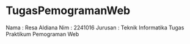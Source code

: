 # TugasPemogramanWeb
Nama    : Resa Aldiana
Nim     : 2241016
Jurusan : Teknik Informatika
Tugas Praktikum Pemograman Web
